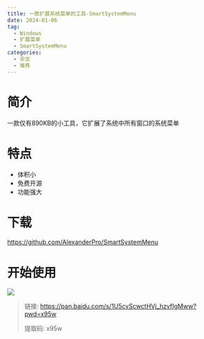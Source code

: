 ```yaml
---
title: 一款扩展系统菜单的工具-SmartSystemMenu
date: 2024-01-06
tag:
  - Windows
  - 扩展菜单
  - SmartSystemMenu
categories:
  - 杂文
  - 推荐
---
```


# 简介

一款仅有890KB的小工具，它扩展了系统中所有窗口的系统菜单

# 特点

- 体积小
- 免费开源
- 功能强大

# 下载

https://github.com/AlexanderPro/SmartSystemMenu

# 开始使用

![](https://cdn.jsdelivr.net/gh/hfshaobing/picx-images-hosting@master/20240104/2024-01-04_234956.5l711ht0qg00.webp)

>链接: https://pan.baidu.com/s/1U5cvScwctHVj_hzvfIgMww?pwd=x95w
>
>提取码: x95w 